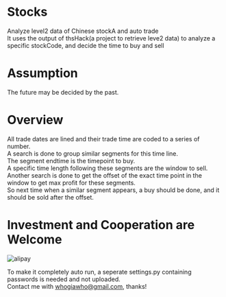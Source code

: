 # Stocks
Analyze level2 data of Chinese stockA and auto trade  
It uses the output of thsHack(a project to retrieve leve2 data) to analyze a specific stockCode, and decide the time to buy and sell

# Assumption
The future may be decided by the past.  

# Overview  
All trade dates are lined and their trade time are coded to a series of number.  
A search is done to group similar segments for this time line.  
The segment endtime is the timepoint to buy.  
A specific time length following these segments are the window to sell.  
Another search is done to get the offset of the exact time point in the window to get max profit for these segments.  
So next time when a similar segment appears, a buy should be done, and it should be sold after the offset.  

# Investment and Cooperation are Welcome
![alipay](https://github.com/whogiawho/Stocks/blob/master/doc/alipayQrCode.jpg)  


To make it completely auto run, a seperate settings.py containing passwords is needed and not uploaded.  
Contact me with whogiawho@gmail.com, thanks!
